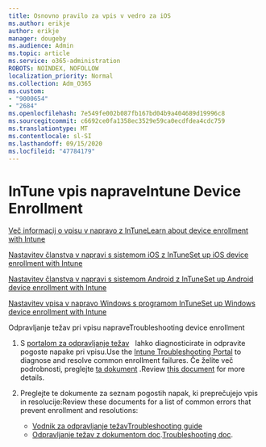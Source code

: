 ```yaml
---
title: Osnovno pravilo za vpis v vedro za iOS
ms.author: erikje
author: erikje
manager: dougeby
ms.audience: Admin
ms.topic: article
ms.service: o365-administration
ROBOTS: NOINDEX, NOFOLLOW
localization_priority: Normal
ms.collection: Adm_O365
ms.custom:
- "9000654"
- "2684"
ms.openlocfilehash: 7e549fe002b087fb167bd04b9a404689d19996c8
ms.sourcegitcommit: c6692ce0fa1358ec3529e59ca0ecdfdea4cdc759
ms.translationtype: MT
ms.contentlocale: sl-SI
ms.lasthandoff: 09/15/2020
ms.locfileid: "47784179"
---
```

# <a name="intune-device-enrollment"></a><span data-ttu-id="cab69-102">InTune vpis naprave</span><span class="sxs-lookup"><span data-stu-id="cab69-102">Intune Device Enrollment</span></span>

[<span data-ttu-id="cab69-103">Več informacij o vpisu v napravo z InTune</span><span class="sxs-lookup"><span data-stu-id="cab69-103">Learn about device enrollment with Intune</span></span>](https://docs.microsoft.com/intune/enrollment/device-enrollment)

[<span data-ttu-id="cab69-104">Nastavitev članstva v napravi s sistemom iOS z InTune</span><span class="sxs-lookup"><span data-stu-id="cab69-104">Set up iOS device enrollment with Intune</span></span>](https://docs.microsoft.com/intune/enrollment/ios-enroll)

[<span data-ttu-id="cab69-105">Nastavitev članstva v napravi s sistemom Android z InTune</span><span class="sxs-lookup"><span data-stu-id="cab69-105">Set up Android device enrollment with Intune</span></span>](https://docs.microsoft.com/intune/android-enroll)

[<span data-ttu-id="cab69-106">Nastavitev vpisa v napravo Windows s programom InTune</span><span class="sxs-lookup"><span data-stu-id="cab69-106">Set up Windows device enrollment with Intune</span></span>](https://docs.microsoft.com/intune/windows-enroll)

<span data-ttu-id="cab69-107">Odpravljanje težav pri vpisu naprave</span><span class="sxs-lookup"><span data-stu-id="cab69-107">Troubleshooting device enrollment</span></span>

1. <span data-ttu-id="cab69-108">S [portalom za odpravljanje težav](https://devicemanagement.microsoft.com/#blade/Microsoft_Intune_DeviceSettings/TroubleshootBlade)   lahko diagnosticirate in odpravite pogoste napake pri vpisu.</span><span class="sxs-lookup"><span data-stu-id="cab69-108">Use the [Intune Troubleshooting Portal](https://devicemanagement.microsoft.com/#blade/Microsoft_Intune_DeviceSettings/TroubleshootBlade) to diagnose and resolve common enrollment failures.</span></span> <span data-ttu-id="cab69-109">Če želite več podrobnosti, preglejte [ta dokument](https://docs.microsoft.com/intune/help-desk-operators) .</span><span class="sxs-lookup"><span data-stu-id="cab69-109">Review [this document](https://docs.microsoft.com/intune/help-desk-operators) for more details.</span></span>

2. <span data-ttu-id="cab69-110">Preglejte te dokumente za seznam pogostih napak, ki preprečujejo vpis in resolucije:</span><span class="sxs-lookup"><span data-stu-id="cab69-110">Review these documents for a list of common errors that prevent enrollment and resolutions:</span></span>
    - [<span data-ttu-id="cab69-111">Vodnik za odpravljanje težav</span><span class="sxs-lookup"><span data-stu-id="cab69-111">Troubleshooting guide</span></span>](https://support.microsoft.com/help/4469913/troubleshooting-windows-device-enrollment-problems-in-microsoft-intune)
    - <span data-ttu-id="cab69-112">[Odpravljanje težav z dokumentom doc](https://docs.microsoft.com/intune/troubleshoot-device-enrollment-in-intune).</span><span class="sxs-lookup"><span data-stu-id="cab69-112">[Troubleshooting doc](https://docs.microsoft.com/intune/troubleshoot-device-enrollment-in-intune).</span></span>
